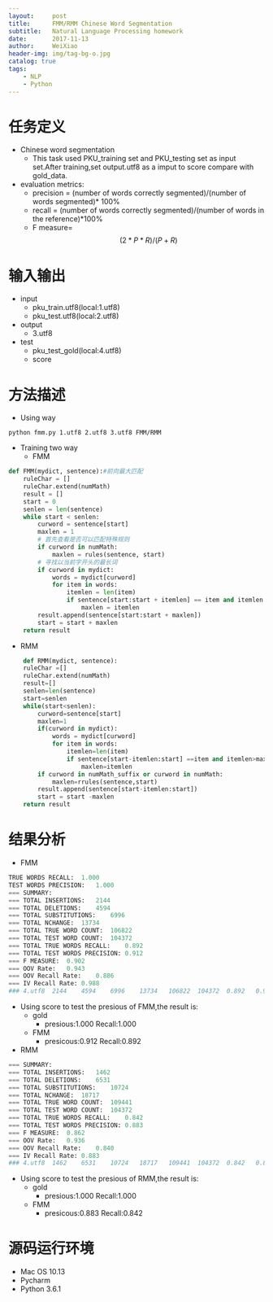 ```yaml
---
layout:     post
title:      FMM/RMM Chinese Word Segmentation
subtitle:   Natural Language Processing homework
date:       2017-11-13
author:     WeiXiao
header-img: img/tag-bg-o.jpg
catalog: true
tags:
    - NLP
    - Python
---
```


# 任务定义
* Chinese word segmentation
    * This task used PKU_training set and PKU_testing set as input set.After training,set output.utf8 as a imput to score compare with gold_data.
* evaluation metrics:
    * precision = (number of words correctly segmented)/(number of words segmented)* 100%
    * recall = (number of words correctly segmented)/(number of words in the reference)*100%
    * F measure=$${(2*P*R)/(P+R)}$$
    
# 输入输出
* input
    * pku_train.utf8(local:1.utf8)
    * pku_test.utf8(local:2.utf8)
* output
    * 3.utf8
* test
    * pku_test_gold(local:4.utf8)
    * score

# 方法描述
* Using way

```
python fmm.py 1.utf8 2.utf8 3.utf8 FMM/RMM
```
* Training two way
    * FMM
    
```py
def FMM(mydict, sentence):#前向最大匹配
    ruleChar = []
    ruleChar.extend(numMath)
    result = []
    start = 0
    senlen = len(sentence)
    while start < senlen:
        curword = sentence[start]
        maxlen = 1
        # 首先查看是否可以匹配特殊规则
        if curword in numMath:
            maxlen = rules(sentence, start)
        # 寻找以当前字开头的最长词
        if curword in mydict:
            words = mydict[curword]
            for item in words:
                itemlen = len(item)
                if sentence[start:start + itemlen] == item and itemlen > maxlen:
                    maxlen = itemlen
        result.append(sentence[start:start + maxlen])
        start = start + maxlen
    return result
```
* RMM

```py
    def RMM(mydict, sentence):
    ruleChar =[]
    ruleChar.extend(numMath)
    result=[]
    senlen=len(sentence)
    start=senlen
    while(start<senlen):
        curword=sentence[start]
        maxlen=1
        if(curword in mydict):
            words = mydict[curword]
            for item in words:
                itemlen=len(item)
                if sentence[start-itemlen:start] ==item and itemlen>maxlen:
                    maxlen=itemlen
        if curword in numMath_suffix or curword in numMath:
            maxlen=rrules(sentence,start)
        result.append(sentence[start-itemlen:start])
        start = start -maxlen
    return result
``` 

# 结果分析

* FMM

```py
TRUE WORDS RECALL:	1.000
TEST WORDS PRECISION:	1.000
=== SUMMARY:
=== TOTAL INSERTIONS:	2144
=== TOTAL DELETIONS:	4594
=== TOTAL SUBSTITUTIONS:	6996
=== TOTAL NCHANGE:	13734
=== TOTAL TRUE WORD COUNT:	106822
=== TOTAL TEST WORD COUNT:	104372
=== TOTAL TRUE WORDS RECALL:	0.892
=== TOTAL TEST WORDS PRECISION:	0.912
=== F MEASURE:	0.902
=== OOV Rate:	0.943
=== OOV Recall Rate:	0.886
=== IV Recall Rate:	0.988
###	4.utf8	2144	4594	6996	13734	106822	104372	0.892	0.912	0.902	0.943	0.886	0.988
```

* Using score to test the presious of FMM,the result is:
    * gold
        * presious:1.000  Recall:1.000
    * FMM
        * presicous:0.912  Recall:0.892
* RMM

```py
=== SUMMARY:
=== TOTAL INSERTIONS:	1462
=== TOTAL DELETIONS:	6531
=== TOTAL SUBSTITUTIONS:	10724
=== TOTAL NCHANGE:	18717
=== TOTAL TRUE WORD COUNT:	109441
=== TOTAL TEST WORD COUNT:	104372
=== TOTAL TRUE WORDS RECALL:	0.842
=== TOTAL TEST WORDS PRECISION:	0.883
=== F MEASURE:	0.862
=== OOV Rate:	0.936
=== OOV Recall Rate:	0.840
=== IV Recall Rate:	0.883
###	4.utf8	1462	6531	10724	18717	109441	104372	0.842	0.883	0.862	0.936	0.840	0.883
```
* Using score to test the presious of RMM,the result is:
    * gold
        * presious:1.000  Recall:1.000
    * FMM
        * presicous:0.883  Recall:0.842   

# 源码运行环境
* Mac OS 10.13
* Pycharm
* Python 3.6.1


